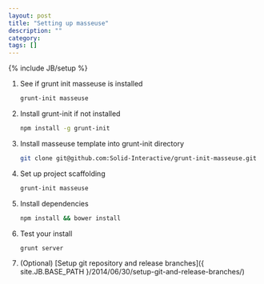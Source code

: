 ```yaml
---
layout: post
title: "Setting up masseuse"
description: ""
category: 
tags: []
---
```

{% include JB/setup %}

1. See if grunt init masseuse is installed

    ```bash
    grunt-init masseuse
    ```

2. Install grunt-init if not installed

    ```bash
    npm install -g grunt-init
    ```

3. Install masseuse template into grunt-init directory
 
    ```bash
    git clone git@github.com:Solid-Interactive/grunt-init-masseuse.git ~/.grunt-init/masseuse
    ```

4. Set up project scaffolding
    
    ```bash
    grunt-init masseuse
    ```
    
5. Install dependencies

    ```bash
    npm install && bower install
    ```
    
6. Test your install

    ```bash
    grunt server
    ```
    
7. (Optional) [Setup git repository and release branches]({ site.JB.BASE_PATH }/2014/06/30/setup-git-and-release-branches/)
    
    ```